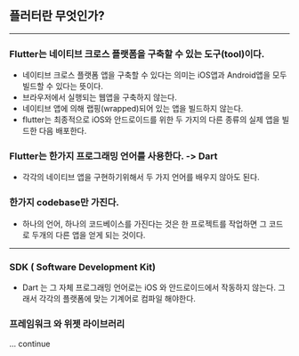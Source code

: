 ## 플러터란 무엇인가?

---

### Flutter는 네이티브 크로스 플랫폼을 구축할 수 있는 도구(tool)이다.

- 네이티브 크로스 플랫폼 앱을 구축할 수 있다는 의미는 iOS앱과 Android앱을 모두 빌드할 수 있다는 뜻이다.
- 브라우저에서 실행되는 웹앱을 구축하지 않는다.
- 네이티브 앱에 의해 랩핑(wrapped)되어 있는 앱을 빌드하지 않는다.
- flutter는 최종적으로 iOS와 안드로이드를 위한 두 가지의 다른 종류의 실제 앱을 빌드한 다음 배포한다.

### Flutter는 한가지 프로그래밍 언어를 사용한다. -> Dart

- 각각의 네이티브 앱을 구현하기위해서 두 가지 언어를 배우지 않아도 된다.

### 한가지 codebase만 가진다.

- 하나의 언어, 하나의 코드베이스를 가진다는 것은 한 프로젝트를 작업하면 그 코드로 두개의 다른 앱을 얻게 되는 것이다.

---

### SDK ( Software Development Kit)

- Dart 는 그 자체 프로그래밍 언어로는 iOS 와 안드로이드에서 작동하지 않는다.
  그래서 각각의 플랫폼에 맞는 기계어로 컴파일 해야한다.

### 프레임워크 와 위젯 라이브러리

... continue
